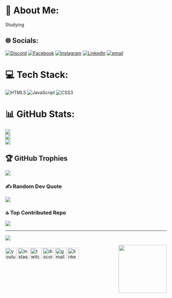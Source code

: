 
# 💫 About Me:
Studying 


## 🌐 Socials:
[![Discord](https://img.shields.io/badge/Discord-%237289DA.svg?logo=discord&logoColor=white)](https://discord.gg/muhammad_owais) [![Facebook](https://img.shields.io/badge/Facebook-%231877F2.svg?logo=Facebook&logoColor=white)](https://facebook.com/MuhammadOwais5261) [![Instagram](https://img.shields.io/badge/Instagram-%23E4405F.svg?logo=Instagram&logoColor=white)](https://instagram.com/_owais_asif_) [![LinkedIn](https://img.shields.io/badge/LinkedIn-%230077B5.svg?logo=linkedin&logoColor=white)](https://linkedin.com/in/https://www.linkedin.com/in/muhammad-owais-7175a633b) [![email](https://img.shields.io/badge/Email-D14836?logo=gmail&logoColor=white)](mailto:owais163737@gmail.com) 

# 💻 Tech Stack:
![HTML5](https://img.shields.io/badge/html5-%23E34F26.svg?style=for-the-badge&logo=html5&logoColor=white) ![JavaScript](https://img.shields.io/badge/javascript-%23323330.svg?style=for-the-badge&logo=javascript&logoColor=%23F7DF1E) ![CSS3](https://img.shields.io/badge/css3-%231572B6.svg?style=for-the-badge&logo=css3&logoColor=white)
# 📊 GitHub Stats:
![](https://github-readme-stats.vercel.app/api?username=Owaisgit123&theme=dark&hide_border=false&include_all_commits=false&count_private=false)<br/>
![](https://github-readme-streak-stats.herokuapp.com/?user=Owaisgit123&theme=dark&hide_border=false)<br/>
![](https://github-readme-stats.vercel.app/api/top-langs/?username=Owaisgit123&theme=dark&hide_border=false&include_all_commits=false&count_private=false&layout=compact)

## 🏆 GitHub Trophies
![](https://github-profile-trophy.vercel.app/?username=Owaisgit123&theme=radical&no-frame=false&no-bg=false&margin-w=4)

### ✍️ Random Dev Quote
![](https://quotes-github-readme.vercel.app/api?type=vetical&theme=radical)

### 🔝 Top Contributed Repo
![](https://github-contributor-stats.vercel.app/api?username=Owaisgit123&limit=5&theme=dark&combine_all_yearly_contributions=true)

---
[![](https://visitcount.itsvg.in/api?id=Owaisgit123&icon=9&color=0)](https://visitcount.itsvg.in)

<!-- Proudly created with GPRM ( https://gprm.itsvg.in ) -->
  
<img align="right" height="150" src="https://th.bing.com/th/id/R.8d621f66f551b6a39072473d52280ff0?rik=e50u9UwxacHaPg&riu=http%3a%2f%2fchrisdermody.com%2fcontent%2fimages%2f2017%2f12%2fcoding.gif&ehk=boq%2b5%2f33SSpluRXe%2brhALGmPogKkCN4qQx4z6PRCSQI%3d&risl=&pid=ImgRaw&r=0"  />

###



###

<div align="left">
  <img src="https://img.shields.io/static/v1?message=Youtube&logo=youtube&label=&color=FF0000&logoColor=white&labelColor=&style=for-the-badge" height="35" alt="youtube logo"  />
  <img src="https://img.shields.io/static/v1?message=Instagram&logo=instagram&label=&color=E4405F&logoColor=white&labelColor=&style=for-the-badge" height="35" alt="instagram logo"  />
  <img src="https://img.shields.io/static/v1?message=Twitch&logo=twitch&label=&color=9146FF&logoColor=white&labelColor=&style=for-the-badge" height="35" alt="twitch logo"  />
  <img src="https://img.shields.io/static/v1?message=Discord&logo=discord&label=&color=7289DA&logoColor=white&labelColor=&style=for-the-badge" height="35" alt="discord logo"  />
  <img src="https://img.shields.io/static/v1?message=Gmail&logo=gmail&label=&color=D14836&logoColor=white&labelColor=&style=for-the-badge" height="35" alt="gmail logo"  />
  <img src="https://img.shields.io/static/v1?message=LinkedIn&logo=linkedin&label=&color=0077B5&logoColor=white&labelColor=&style=for-the-badge" height="35" alt="linkedin logo"  />
</div>

###

<br clear="both">


